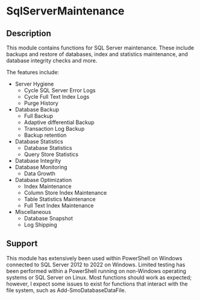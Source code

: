 # SqlServerMaintenance

## Description

This module contains functions for SQL Server maintenance.  These include backups and restore of databases, index and statistics maintenance, and database integrity checks and more.

The features include:
- Server Hygiene
	- Cycle SQL Server Error Logs
	- Cycle Full Text Index Logs
	- Purge History
- Database Backup
	- Full Backup
	- Adaptive differential Backup
	- Transaction Log Backup
	- Backup retention
- Database Statistics
	- Database Statistics
	- Query Store Statistics
- Database Integrity
- Database Monitoring
	- Data Growth
- Database Optimization
	- Index Maintenance
	- Column Store Index Maintenance
	- Table Statistics Maintenance
	- Full Text Index Maintenance
- Miscellaneous
	- Database Snapshot
	- Log Shipping

## Support

This module has extensively been used within PowerShell on Windows connected to SQL Server 2012 to 2022 on Windows.  Limited testing has been performed within a PowerShell running on non-Windows operating systems or SQL Server on Linux.  Most functions should work as expected; however, I expect some issues to exist for functions that interact with the file system, such as Add-SmoDatabaseDataFile.
